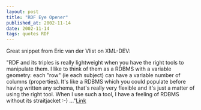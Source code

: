 ```yaml
---
layout: post
title: "RDF Eye Opener"
published_at: 2002-11-14
date: 2002-11-14
tags: quotes RDF
---
```


Great snippet from Eric van der Vlist on XML-DEV:  

"RDF and its triples is really lightweight when you have the right tools to manipulate them. I like to think of them as a RDBMS with a variable geometry: each "row" (ie each subject) can have a variable number of columns (properties). It's like a RDBMS which you could populate before having written any schema, that's really very flexible and it's just a matter of using the right tool. When I use such a tool, I have a feeling of RDBMS without its straitjacket :-) ..."[Link](http://lists.xml.org/archives/xml-dev/200211/msg00173.html)  